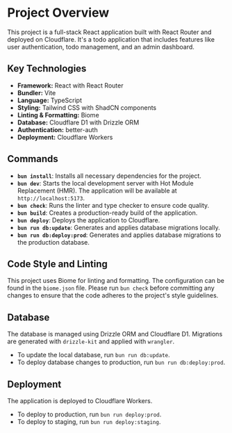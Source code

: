 # Project Overview

This project is a full-stack React application built with React Router and deployed on Cloudflare. It's a todo application that includes features like user authentication, todo management, and an admin dashboard.

## Key Technologies

- **Framework:** React with React Router
- **Bundler:** Vite
- **Language:** TypeScript
- **Styling:** Tailwind CSS with ShadCN components
- **Linting & Formatting:** Biome
- **Database:** Cloudflare D1 with Drizzle ORM
- **Authentication:** better-auth
- **Deployment:** Cloudflare Workers

## Commands

- **`bun install`**: Installs all necessary dependencies for the project.
- **`bun dev`**: Starts the local development server with Hot Module Replacement (HMR). The application will be available at `http://localhost:5173`.
- **`bun check`**: Runs the linter and type checker to ensure code quality.
- **`bun build`**: Creates a production-ready build of the application.
- **`bun deploy`**: Deploys the application to Cloudflare.
- **`bun run db:update`**: Generates and applies database migrations locally.
- **`bun run db:deploy:prod`**: Generates and applies database migrations to the production database.

## Code Style and Linting

This project uses Biome for linting and formatting. The configuration can be found in the `biome.json` file. Please run `bun check` before committing any changes to ensure that the code adheres to the project's style guidelines.

## Database

The database is managed using Drizzle ORM and Cloudflare D1. Migrations are generated with `drizzle-kit` and applied with `wrangler`.

- To update the local database, run `bun run db:update`.
- To deploy database changes to production, run `bun run db:deploy:prod`.

## Deployment

The application is deployed to Cloudflare Workers.

- To deploy to production, run `bun run deploy:prod`.
- To deploy to staging, run `bun run deploy:staging`.